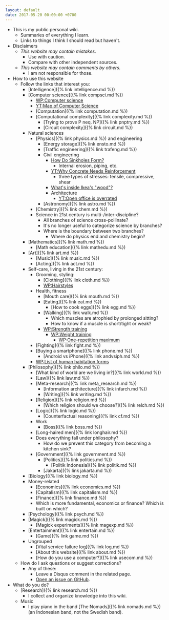 ```yaml
---
layout: default
date: 2017-05-20 00:00:00 +0700
---
```


- This is my public personal wiki.
    - Summaries of everything I learn.
    - Links to things I think I should read but haven't.
- Disclaimers
    - *This website may contain mistakes.*
        - Use with caution.
        - Compare with other independent sources.
    - *This website may contain comments by others.*
        - I am not responsible for those.
- How to use this website
    - Follow the links that interest you:
        - [Intelligence]({% link intelligence.md %})
        - [Computer science]({% link compsci.md %})
            - [WP:Computer science](https://en.wikipedia.org/wiki/Computer_science)
            - [YT:Map of Computer Science](https://www.youtube.com/watch?v=SzJ46YA_RaA)
            - [Computation]({% link computation.md %})
            - [Computational complexity]({% link complexity.md %})
                - [Trying to prove P neq. NP]({% link pnptry.md %})
                - [Circuit complexity]({% link circuit.md %})
        - Natural sciences
            - [Physics]({% link physics.md %}) and engineering
                - [Energy storage]({% link ensto.md %})
                - [Traffic engineering]({% link trafeng.md %})
                - Civil engineering
                    - [How Do Sinkholes Form?](https://www.youtube.com/watch?v=e-DVIQPqS8E)
                        - Internal erosion, piping, etc.
                    - [YT:Why Concrete Needs Reinforcement](https://www.youtube.com/watch?v=cZINeaDjisY)
                        - three types of stresses: tensile, compressive, shear
                    - [What's inside Ikea's "wood"?](https://www.youtube.com/watch?v=24F5JlKkxR4)
                    - Architecture
                        - [YT:Open office is overrated](https://www.youtube.com/watch?v=-p6WWRarjNs)
                - [Astronomy]({% link astro.md %})
            - [Chemistry]({% link chem.md %})
            - Science in 21st century is multi-/inter-discipline?
                - All branches of science cross-pollinate?
                - It's no longer useful to categorize science by branches?
                - Where is the boundary between two branches?
                    - Where do physics end and chemistry begin?
        - [Mathematics]({% link math.md %})
            - [Math education]({% link mathedu.md %})
        - [Art]({% link art.md %})
            - [Music]({% link music.md %})
            - [Acting]({% link act.md %})
        - Self-care, living in the 21st century:
            - Grooming, styling:
                - [Clothing]({% link cloth.md %})
                - [WP:Hairstyles](https://en.wikipedia.org/wiki/List_of_hairstyles)
            - Health, fitness
                - [Mouth care]({% link mouth.md %})
                - [Eating]({% link eat.md %})
                    - [How to cook eggs]({% link egg.md %})
                - [Walking]({% link walk.md %})
                    - Which muscles are atrophied by prolonged sitting?
                    - How to know if a muscle is short/tight or weak?
                - [WP:Strength training](https://en.wikipedia.org/wiki/Strength_training)
                    - [WP:Weight training](https://en.wikipedia.org/wiki/Weight_training)
                        - [WP:One-repetition maximum](https://en.wikipedia.org/wiki/One-repetition_maximum)
            - [Fighting]({% link fight.md %})
            - [Buying a smartphone]({% link phone.md %})
                - [Android vs iPhone]({% link andvsiph.md %})
            - [WP:List of human habitation forms](https://en.wikipedia.org/wiki/List_of_human_habitation_forms)
        - [Philosophy]({% link philo.md %})
            - [What kind of world are we living in?]({% link world.md %})
            - [Law]({% link law.md %})
            - [Meta-research]({% link meta_research.md %})
                - [Information architecture]({% link infarch.md %})
                - [Writing]({% link writing.md %})
            - [Religion]({% link religion.md %})
                - [Which religion should we choose?]({% link relch.md %})
            - [Logic]({% link logic.md %})
                - [Counterfactual reasoning]({% link cf.md %})
            - Work
                - [Boss]({% link boss.md %})
            - [Long-haired men]({% link longhair.md %})
            - Does everything fall under philosophy?
                - How do we prevent this category from becoming a kitchen sink?
            - [Government]({% link government.md %})
                - [Politics]({% link politics.md %})
                    - [Politik Indonesia]({% link politik.md %})
                - [Jakarta]({% link jakarta.md %})
        - [Biology]({% link biology.md %})
        - Money-related
            - [Economics]({% link economics.md %})
            - [Capitalism]({% link capitalism.md %})
            - [Finance]({% link finance.md %})
            - Which is more fundamental, economics or finance? Which is built on which?
        - [Psychology]({% link psych.md %})
        - [Magick]({% link magick.md %})
            - [Magick experiments]({% link magexp.md %})
        - [Entertainment]({% link entertain.md %})
            - [Game]({% link game.md %})
        - Ungrouped
            - [Vital service failure log]({% link log.md %})
            - [About this website]({% link about.md %})
            - [How do you use a computer?]({% link usecom.md %})
    - How do I ask questions or suggest corrections?
        - Any of these:
            - Leave a Disqus comment in the related page.
            - [Open an issue on GitHub](https://github.com/edom/edom.github.io/issues).
- What do you do?
    - [Research]({% link research.md %})
        - I collect and organize knowledge into this wiki.
    - Music
        - I play piano in the band [The Nomads]({% link nomads.md %}) (an Indonesian band, not the Swedish band).
